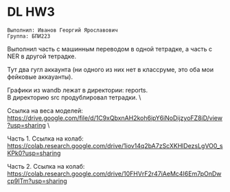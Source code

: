 # DL HW3 

```Выполнил: Иванов Георгий Ярославович ``` \
```Группа: БПИ223```

Выполнил часть с машинным переводом в одной тетрадке, а часть c NER в другой тетрадке.

Тут два гугл аккаунта (ни одного из них нет в классруме, это оба мои фейковые аккауанты).

Графики из wandb лежат в директории: reports. \
В директорию src продублировал тетрадки. \

Ссылка на веса моделей: https://drive.google.com/file/d/1C9xQbxnAH2koh6ipY6iNoDijzyoFZ8iD/view?usp=sharing \ 

Часть 1. Ссылка на колаб: https://colab.research.google.com/drive/1iov14q2bA7zScXKHlDezsLgVO0_sKPk0?usp=sharing

Часть 2. Ссылка на колаб: https://colab.research.google.com/drive/10FHVrF2r47iAeMc4I6Em7pOnDwcp9ITm?usp=sharing
